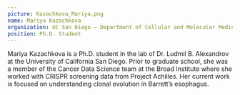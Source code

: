 ```yaml
---
picture: Kazachkova_Mariya.png
name: Mariya Kazachkova
organization: UC San Diego – Department of Cellular and Molecular Medicine
position: Ph.D. Student
---
```


Mariya Kazachkova is a Ph.D. student in the lab of Dr. Ludmil B. Alexandrov at the University of California San Diego. Prior to graduate school, she was a member of the Cancer Data Science team at the Broad Institute where she worked with CRISPR screening data from Project Achilles. Her current work is focused on understanding clonal evolution in Barrett’s esophagus.
